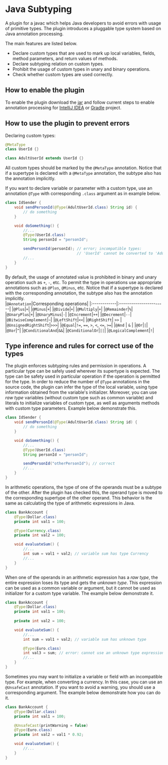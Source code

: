 # Java Subtyping
A plugin for a javac which helps Java developers to avoid errors with usage of primitive types. The plugin introduces a pluggable type system based on Java annotation processing.    

The main features are listed below.
- Declare custom types that are used to mark up local variables, fields, method parameters, and return values of methods.
- Declare subtyping relation on custom types.
- Prohibit the usage of custom types in unary and binary operations.
- Check whether custom types are used correctly.    
## How to enable the plugin
To enable the plugin download the [jar]() and follow current steps to enable annotation processing for [IntelliJ IDEA](https://www.jetbrains.com/help/idea/annotation-processors-support.html) or [Gradle](https://docs.gradle.org/current/userguide/java_plugin.html) project.   
## How to use the plugin to prevent errors
Declaring custom types:
```java
@MetaType
class UserId {}

class AdultUserId extends UserId {}
```
All custom types should be marked by the `@MetaType` annotation. Notice that if a supertype is declared with a `@MetaType` annotation, the subtype also has the annotation implicitly.   

If you want to declare variable or parameter with a custom type, use an annotation `@Type` with corresponding `.class` argument as in example below.
```java
class IdSender {
    void sendPersonId(@Type(AdultUserId.class) String id) {
        // do something
    }

    void doSomething() {
        //...
        @Type(UserId.class)
        String personId = "personId";

        sendPersonId(personId); // error; incompatible types: 
                                // 'UserId' cannot be converted to 'AdultUserId'
        //...
    }
}
```
By default, the usage of annotated value is prohibited in binary and unary operation such as `+`, `-`, etc. To permit the type in operations use appropriate annotations such as `@Plus`, `@Minus`, etc. Notice that if a supertype is declared with the corresponding annotation, the subtype also has the annotation implicitly.    
|`@Annotation`|Corresponding operations|
|:------------|:-----------------------|
|`@Plus`|`+`|
|`@Minus`|`+`|
|`@Divide`|`+`|
|`@Multiply`|`+`|
|`@Remainder`|`%`|
|`@UnaryPlus`|`+`|
|`@UnaryMinus`|`-`|
|`@Increment`|`++`|
|`@Decrement`|`--`|
|`@BitwiseComplement`|`~`|
|`@LeftShift`|`<<`|
|`@RightShift`| `>>` |
|`@UnsignedRightShift`|`>>>`|
|`@Equal`|`!=`, `==`, `>`, `<`, `<=`, `>=`|
|`@And` | `&` |
|`@Or`|`|`|
|`@Xor`|`^`|
|`@ConditionalAnd`|`&&`|
|`@ConditionalOr`|`||`|
|`@LogicalComplement`|`!`|

## Type inference and rules for correct use of the types    
The plugin enforces subtyping rules and permission in operations. 
A particular type can be safely used wherever its supertype is expected.
The type can be safety used in particular operation if the operation is permitted for the type.
In order to reduce the number of `@Type` annotations in the source code, the plugin can infer the type of the local variable, using type information obtained from the variable's initializer. 
Moreover, you can use _raw type_ variables (without custom type such as common variable) and literals to initialize variables of custom type, as well as arguments methods with custom type parameters. Example below demonstrate this.
```java
class IdSender {
    void sendPersonId(@Type(AdultUserId.class) String id) {
        // do something
    }

    void doSomething() {
        //...
        @Type(UserId.class)
        String personId = "personId";

        sendPersonId("otherPersonId"); // correct
        //...
    }
}
```
In arithmetic operations, the type of one of the operands must be a subtype of the other. 
After the plugin has checked this, the operand type is moved to the corresponding supertype of the other operand. 
This behavior is the same as calculating the type of arithmetic expressions in Java.
```java
class BankAccount { 
    @Type(Dollar.class)
    private int val1 = 100;

    @Type(Currency.class)
    private int val2 = 100;

    void evaluateSum() {
        //... 
        int sum = val1 + val2; // variable sum has type Currency
        //...
    }
}
```
When one of the operands in an arithmetic expression has a _raw type_, the entire expression loses its type and gets the _unknown type_. 
This expression can be used as a common variable or argument, but it cannot be used as initializer for a custom type variable. 
The example below demonstrate it.
```java
class BankAccount { 
    @Type(Dollar.class)
    private int val1 = 100;
    
    private int val2 = 100;

    void evaluateSum() {
        //... 
        int sum = val1 + val2; // variable sum has unknown type

        @Type(Euro.class)
        int val3 = sum; // error: cannot use an unknown type expression to initialize a custom type variable
        //...
    }
}
```
Sometimes you may want to initialize a variable or field with an incompatible type. 
For example, when converting a currency. In this case, you can use an `@UnsafeCast` annotation. If you want to avoid a warning, you should use a corresponding argument. The example below demonstrate how you can do it.
```java
class BankAccount { 
    @Type(Dollar.class)
    private int val1 = 100;

    @UnsafeCast(printWarning = false)
    @Type(Euro.class)
    private int val2 = val1 * 0.92;

    void evaluateSum() {
        //... 
    }
}
```